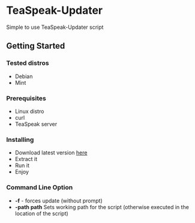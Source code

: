 # TeaSpeak-Updater

Simple to use TeaSpeak-Updater script


## Getting Started

### Tested distros
* Debian
* Mint

### Prerequisites

* Linux distro
* curl
* TeaSpeak server


### Installing

* Download latest version [here](https://github.com/Najsr/TeaSpeak-Updater/archive/master.zip)
* Extract it
* Run it
* Enjoy

### Command Line Option

* __-f__ - forces update (without prompt)
* __-path path__ Sets working path for the script (otherwise executed in the location of the script)
